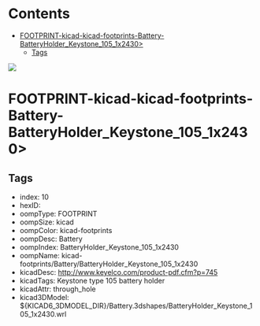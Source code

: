 



Contents
========

* [FOOTPRINT-kicad-kicad-footprints-Battery-BatteryHolder_Keystone_105_1x2430>](#footprint-kicad-kicad-footprints-battery-batteryholder_keystone_105_1x2430)
	* [Tags](#tags)
  
![][im]
# FOOTPRINT-kicad-kicad-footprints-Battery-BatteryHolder_Keystone_105_1x2430>

## Tags

- index: 10
- hexID: 
- oompType: FOOTPRINT
- oompSize: kicad
- oompColor: kicad-footprints
- oompDesc: Battery
- oompIndex: BatteryHolder_Keystone_105_1x2430
- oompName: kicad-footprints/Battery/BatteryHolder_Keystone_105_1x2430
- kicadDesc: http://www.keyelco.com/product-pdf.cfm?p=745
- kicadTags: Keystone type 105 battery holder
- kicadAttr: through_hole
- kicad3DModel: ${KICAD6_3DMODEL_DIR}/Battery.3dshapes/BatteryHolder_Keystone_105_1x2430.wrl



[im]: image.png

